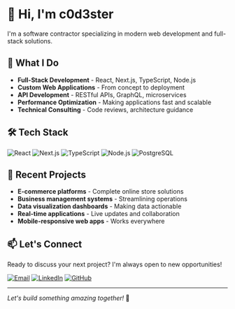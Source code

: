 # 👋 Hi, I'm c0d3ster

I'm a software contractor specializing in modern web development and full-stack solutions.

## 🚀 What I Do

- **Full-Stack Development** - React, Next.js, TypeScript, Node.js
- **Custom Web Applications** - From concept to deployment
- **API Development** - RESTful APIs, GraphQL, microservices
- **Performance Optimization** - Making applications fast and scalable
- **Technical Consulting** - Code reviews, architecture guidance

## 🛠️ Tech Stack

![React](https://img.shields.io/badge/-React-61DAFB?logo=react&logoColor=black&style=flat)
![Next.js](https://img.shields.io/badge/-Next.js-000000?logo=next.js&logoColor=white&style=flat)
![TypeScript](https://img.shields.io/badge/-TypeScript-3178C6?logo=typescript&logoColor=white&style=flat)
![Node.js](https://img.shields.io/badge/-Node.js-339933?logo=node.js&logoColor=white&style=flat)
![PostgreSQL](https://img.shields.io/badge/-PostgreSQL-336791?logo=postgresql&logoColor=white&style=flat)

## 💼 Recent Projects

- **E-commerce platforms** - Complete online store solutions
- **Business management systems** - Streamlining operations
- **Data visualization dashboards** - Making data actionable
- **Real-time applications** - Live updates and collaboration
- **Mobile-responsive web apps** - Works everywhere

## 📫 Let's Connect

Ready to discuss your next project? I'm always open to new opportunities!

[![Email](https://img.shields.io/badge/-Email-D14836?logo=gmail&logoColor=white&style=flat)](mailto:support@c0d3ster.com)
[![LinkedIn](https://img.shields.io/badge/-LinkedIn-0077B5?logo=linkedin&logoColor=white&style=flat)](https://linkedin.com/in/cody-douglass)
[![GitHub](https://img.shields.io/badge/-GitHub-181717?logo=github&logoColor=white&style=flat)](https://github.com/c0d3ster)

---

*Let's build something amazing together!* 🚀
